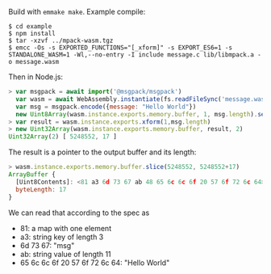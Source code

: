 Build with `emmake make`. Example compile:

```
$ cd example
$ npm install
$ tar -xzvf ../mpack-wasm.tgz
$ emcc -Os -s EXPORTED_FUNCTIONS="[_xform]" -s EXPORT_ES6=1 -s STANDALONE_WASM=1 -Wl,--no-entry -I include message.c lib/libmpack.a -o message.wasm
```

Then in Node.js:

```javascript
> var msgpack = await import('@msgpack/msgpack')
  var wasm = await WebAssembly.instantiate(fs.readFileSync('message.wasm'))
  var msg = msgpack.encode({message: "Hello World"})
  new Uint8Array(wasm.instance.exports.memory.buffer, 1, msg.length).set(msg)
> var result = wasm.instance.exports.xform(1,msg.length)
> new Uint32Array(wasm.instance.exports.memory.buffer, result, 2)
Uint32Array(2) [ 5248552, 17 ]
```

The result is a pointer to the output buffer and its length:

```javascript
> wasm.instance.exports.memory.buffer.slice(5248552, 5248552+17)
ArrayBuffer {
  [Uint8Contents]: <81 a3 6d 73 67 ab 48 65 6c 6c 6f 20 57 6f 72 6c 64>,
  byteLength: 17
}
```

We can read that according to the spec as

* 81: a map with one element
* a3: string key of length 3
* 6d 73 67: "msg"
* ab: string value of length 11
* 65 6c 6c 6f 20 57 6f 72 6c 64: "Hello World"